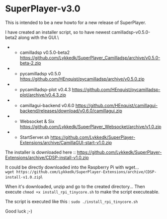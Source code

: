 # SuperPlayer-v3.0

This is intended to be a new howto for a new release of SuperPlayer.

I have created an installer script, so to have newest camilladsp-v0.5.0-beta2 along with the GUI.\

* - camilladsp v0.5.0-beta2      https://github.com/Lykkedk/SuperPlayer_Camilladsp/archive/v0.5.0-beta-2.zip
* - pycamilladsp v0.5.0          https://github.com/HEnquist/pycamilladsp/archive/v0.5.0.zip
* - pycamilladsp-plot v0.4.3     https://github.com/HEnquist/pycamilladsp-plot/archive/v0.4.3.zip
* - camillagui-backend v0.6.0    https://github.com/HEnquist/camillagui-backend/releases/download/v0.6.0/camillagui.zip
* - Websocket & Six              https://github.com/Lykkedk/SuperPlayer_Websocket/archive/v1.0.zip
* - StartServer.sh               https://github.com/Lykkedk/SuperPlayer-Extensions/archive/CamillaGUI-start-v1.0.zip


The installer is downloaded here :: https://github.com/Lykkedk/SuperPlayer-Extensions/archive/CDSP-install-v1.0.zip

It could be directly downloaded into the Raspberry Pi with wget...\
```wget https://github.com/Lykkedk/SuperPlayer-Extensions/archive/CDSP-install-v1.0.zip```\

When it's downloaded, unzip and go to the created directory... Then execute ```chmod +x install_rpi_tinycore.sh```
to make the script executeable.

The script is executed like this : ```sudo ./install_rpi_tinycore.sh```

Good luck ;-)
